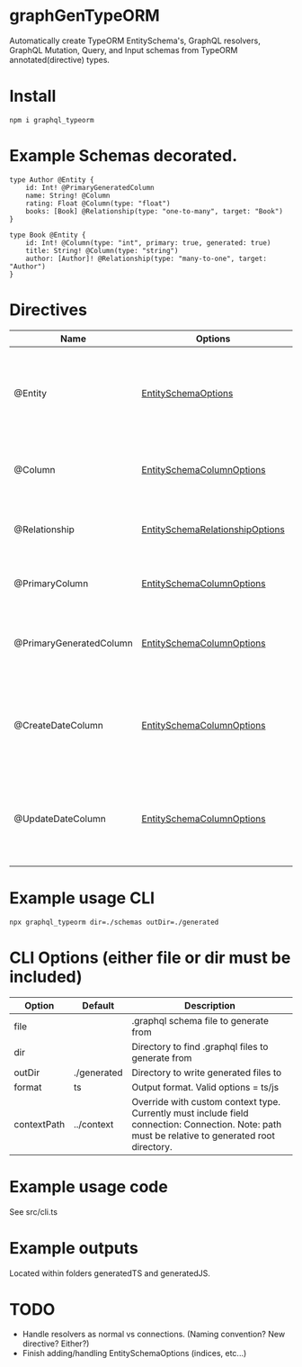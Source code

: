 # graphGenTypeORM
Automatically create TypeORM EntitySchema's, GraphQL resolvers, GraphQL Mutation, Query, and Input schemas from TypeORM annotated(directive) types.

# Install
    npm i graphql_typeorm

# Example Schemas decorated.

    type Author @Entity {
        id: Int! @PrimaryGeneratedColumn
        name: String! @Column
        rating: Float @Column(type: "float")
        books: [Book] @Relationship(type: "one-to-many", target: "Book")
    }

    type Book @Entity {
        id: Int! @Column(type: "int", primary: true, generated: true)
        title: String! @Column(type: "string")
        author: [Author]! @Relationship(type: "many-to-one", target: "Author")
    }
    
# Directives
| Name                    | Options | Description |
|-------------------------|---------|-------------|
| @Entity                 | [EntitySchemaOptions](https://github.com/jjwtay/graphGenTypeorm/blob/master/schemas/entity.graphql)| Determines what GraphQL Types get converted to TypeORM EntitySchema Models.|
| @Column                 | [EntitySchemaColumnOptions](https://github.com/jjwtay/graphGenTypeorm/blob/master/schemas/column.graphql)| Determines what model fields are stored in database.|
| @Relationship           | [EntitySchemaRelationshipOptions](https://github.com/typeorm/typeorm/blob/master/src/entity-schema/EntitySchemaRelationOptions.ts)| Determines that a relationship field should be created.|
| @PrimaryColumn | [EntitySchemaColumnOptions](https://github.com/jjwtay/graphGenTypeorm/blob/master/schemas/column.graphql)| Shortcut for Column type with primary = true |
| @PrimaryGeneratedColumn | [EntitySchemaColumnOptions](https://github.com/jjwtay/graphGenTypeorm/blob/master/schemas/column.graphql)| Shortcut for Column type with primary = true and generated = true| 
| @CreateDateColumn | [EntitySchemaColumnOptions](https://github.com/jjwtay/graphGenTypeorm/blob/master/schemas/column.graphql)| Shortcut for Column type with type = 'timestamp with time zone' and createDate = true |
| @UpdateDateColumn | [EntitySchemaColumnOptions](https://github.com/jjwtay/graphGenTypeorm/blob/master/schemas/column.graphql) | Shortcut for Column type with type = 'timestamp with time zone' and updateDate = true |

# Example usage CLI
    npx graphql_typeorm dir=./schemas outDir=./generated

# CLI Options (either file or dir must be included)
| Option | Default | Description |
|--------|---------|-------------|
| file   |         | .graphql schema file to generate from |
| dir    |         | Directory to find .graphql files to generate from |
| outDir | ./generated | Directory to write generated files to |
| format |   ts    | Output format. Valid options = ts/js |
| contextPath | ../context | Override with custom context type. Currently must include field connection: Connection.  Note:  path must be relative to generated root directory. |

# Example usage code
See src/cli.ts

# Example outputs
Located within folders generatedTS and generatedJS.

# TODO
- Handle resolvers as normal vs connections. (Naming convention? New directive? Either?)
- Finish adding/handling EntitySchemaOptions (indices, etc...)